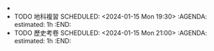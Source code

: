 -
- TODO 地科複習
  SCHEDULED: <2024-01-15 Mon 19:30>
  :AGENDA:
  estimated: 1h
  :END:
- TODO 歷史考卷
  SCHEDULED: <2024-01-15 Mon 21:00>
  :AGENDA:
  estimated: 1h
  :END: